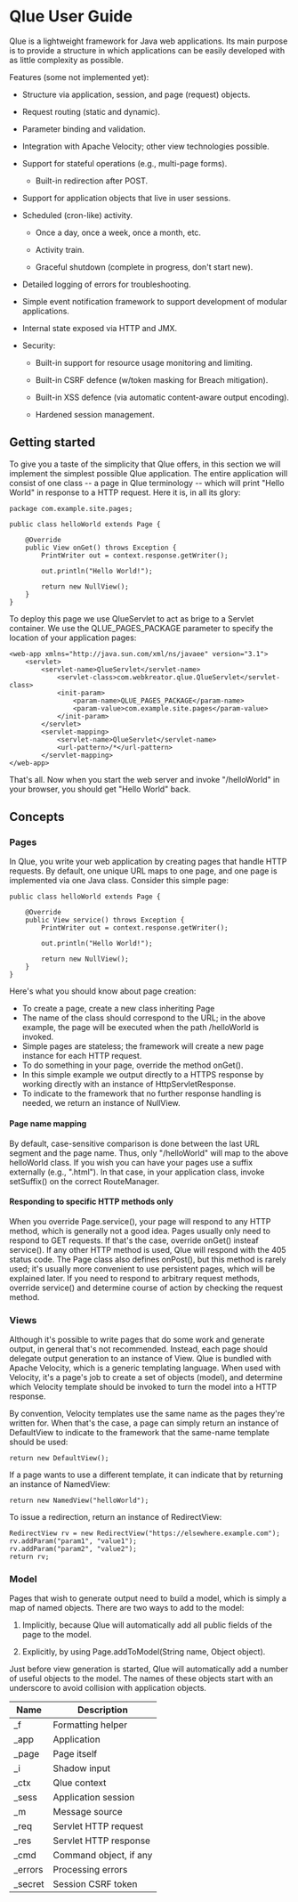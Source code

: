 # Qlue User Guide

Qlue is a lightweight framework for Java web applications. Its main purpose is to provide a structure
in which applications can be easily developed with as little complexity as possible.

Features (some not implemented yet):

- Structure via application, session, and page (request) objects.

- Request routing (static and dynamic).

- Parameter binding and validation.

- Integration with Apache Velocity; other view technologies possible.

- Support for stateful operations (e.g., multi-page forms).

  - Built-in redirection after POST.

- Support for application objects that live in user sessions.

- Scheduled (cron-like) activity.

  - Once a day, once a week, once a month, etc.

  - Activity train.

  - Graceful shutdown (complete in progress, don't start new).

- Detailed logging of errors for troubleshooting.

- Simple event notification framework to support development of modular applications.

- Internal state exposed via HTTP and JMX.

- Security:

  - Built-in support for resource usage monitoring and limiting.

  - Built-in CSRF defence (w/token masking for Breach mitigation).

  - Built-in XSS defence (via automatic content-aware output encoding).

  - Hardened session management.

## Getting started

To give you a taste of the simplicity that Qlue offers, in this section we will implement the simplest possible Qlue application. The entire application will consist of one class -- a page in Qlue terminology -- which will print "Hello World" in response to a HTTP request. Here it is, in all its glory:

	package com.example.site.pages;
	
	public class helloWorld extends Page {

		@Override
		public View onGet() throws Exception {
			PrintWriter out = context.response.getWriter();

			out.println("Hello World!");

			return new NullView();
		}
	}

To deploy this page we use QlueServlet to act as brige to a Servlet container. We use the QLUE_PAGES_PACKAGE parameter to specify the location of your application pages:

	<web-app xmlns="http://java.sun.com/xml/ns/javaee" version="3.1">
    	<servlet>
        	<servlet-name>QlueServlet</servlet-name>
        		<servlet-class>com.webkreator.qlue.QlueServlet</servlet-class>
				<init-param>
					<param-name>QLUE_PAGES_PACKAGE</param-name>
					<param-value>com.example.site.pages</param-value>
				</init-param>
    		</servlet>
    		<servlet-mapping>
        		<servlet-name>QlueServlet</servlet-name>
        		<url-pattern>/*</url-pattern>
    		</servlet-mapping>
	</web-app>

That's all. Now when you start the web server and invoke "/helloWorld" in your browser, you should get "Hello World" back.

## Concepts

### Pages

In Qlue, you write your web application by creating pages that handle HTTP requests. By default, one unique URL maps to one page, and one page is implemented via one Java class. Consider this simple page:

	public class helloWorld extends Page {

		@Override
		public View service() throws Exception {
			PrintWriter out = context.response.getWriter();

			out.println("Hello World!");

			return new NullView();
		}
	}
	
Here's what you should know about page creation:
	
 * To create a page, create a new class inheriting Page
 * The name of the class should correspond to the URL; in the above example, the page will be executed when the path /helloWorld is invoked.
 * Simple pages are stateless; the framework will create a new page instance for each HTTP request.
 * To do something in your page, override the method onGet().
 * In this simple example we output directly to a HTTPS response by working directly with an instance of HttpServletResponse.
 * To indicate to the framework that no further response handling is needed, we return an instance of NullView.
	
#### Page name mapping

By default, case-sensitive comparison is done between the last URL segment and the page name. Thus, only "/helloWorld" will map to the above helloWorld class. If you wish you can have your pages use a suffix externally (e.g., ".html"). In that case, in your application class, invoke setSuffix() on the correct RouteManager.

#### Responding to specific HTTP methods only

When you override Page.service(), your page will respond to any HTTP method, which is generally not a good idea. Pages usually only need to respond to GET requests. If that's the case, override onGet() insteaf service(). If any other HTTP method is used, Qlue will respond with the 405 status code. The Page class also defines onPost(), but this method is rarely used; it's usually more convenient to use persistent pages, which will be explained later. If you need to respond to arbitrary request methods, override service() and determine course of action by checking the request method.
	
### Views

Although it's possible to write pages that do some work and generate output, in general that's not recommended. Instead, each page should delegate output generation to an instance of View. Qlue is bundled with Apache Velocity, which is a generic templating language. When used with Velocity, it's a page's job to create a set of objects (model), and determine which Velocity template should be invoked to turn the model into a HTTP response.

By convention, Velocity templates use the same name as the pages they're written for. When that's the case, a page can simply return an instance of DefaultView to indicate to the framework that the same-name template should be used:

	return new DefaultView();
	
If a page wants to use a different template, it can indicate that by returning an instance of NamedView:

	return new NamedView("helloWorld");
	
To issue a redirection, return an instance of RedirectView:

	RedirectView rv = new RedirectView("https://elsewhere.example.com");
	rv.addParam("param1", "value1");
	rv.addParam("param2", "value2");
	return rv;
	
### Model

Pages that wish to generate output need to build a model, which is simply a map of named objects. There are two ways to add to the model:

 1. Implicitly, because Qlue will automatically add all public fields of the page to the model.
 
 2. Explicitly, by using Page.addToModel(String name, Object object).

Just before view generation is started, Qlue will automatically add a number of useful objects to the model. The names of these objects start with an underscore to avoid collision with application objects.

| Name    | Description            |
| ----    | -----------            |
| _f      | Formatting helper      |
| _app    | Application            |
| _page   | Page itself            |
| _i      | Shadow input           |
| _ctx    | Qlue context           |
| _sess   | Application session    |
| _m      | Message source         |
| _req    | Servlet HTTP request   |
| _res    | Servlet HTTP response  |
| _cmd    | Command object, if any |
| _errors | Processing errors      |
| _secret | Session CSRF token     |
